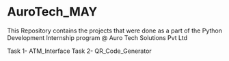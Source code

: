 # AuroTech_MAY
This Repository contains the projects that were done as a part of the Python Development Internship program @ Auro Tech Solutions Pvt Ltd

Task 1- ATM_Interface
Task 2- QR_Code_Generator

